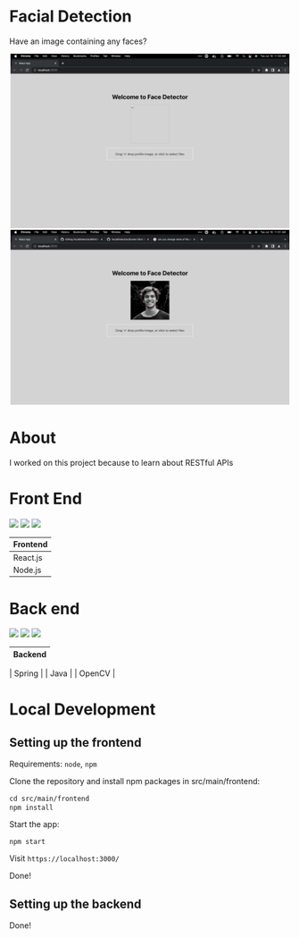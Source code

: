 # Facial Detection

Have an image containing any faces?

<div align="center">
    <img src="./ReadMe-Images/front-end-upload.png" width="500"></a>
</div>
<div align="center">
    <img src="./ReadMe-Images/front-end-final.png" width="500"></a>
</div>

# About
I worked on this project because to learn about RESTful APIs

# Front End
<p>
    <img src="https://cdn.jsdelivr.net/gh/devicons/devicon/icons/javascript/javascript-original.svg" width="75px"/>
    <img src="https://cdn.jsdelivr.net/gh/devicons/devicon/icons/react/react-original.svg" width="75px"/>
    <img src="https://cdn.jsdelivr.net/gh/devicons/devicon/icons/nodejs/nodejs-original.svg" width="75px"/>
</p>



| Frontend |
|---       |
| React.js |
| Node.js  |

# Back end
<p>
    <img src="https://cdn.jsdelivr.net/gh/devicons/devicon/icons/java/java-original.svg" width="75px"/>
    <img src="https://cdn.jsdelivr.net/gh/devicons/devicon/icons/spring/spring-original.svg" width="75px"/>
    <img src="https://cdn.jsdelivr.net/gh/devicons/devicon/icons/opencv/opencv-original.svg" width="75px"/>
</p>
          
| Backend |
|---       |

| Spring |
| Java  |
| OpenCV  |



# Local Development

## Setting up the frontend

Requirements: `node`, `npm`

Clone the repository and install npm packages in src/main/frontend:
```
cd src/main/frontend
npm install
```
Start the app:
```
npm start
```
Visit `https://localhost:3000/`

Done!

## Setting up the backend

Done!
